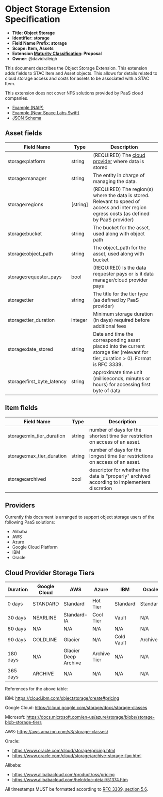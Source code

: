 # Object Storage Extension Specification

- **Title: Object Storage**
- **Identifier: storage**
- **Field Name Prefix: storage**
- **Scope: Item, Assets**
- **Extension [Maturity Classification](../README.md#extension-maturity): Proposal**
- **Owner**: @davidraleigh

This document describes the Object Storage Extension. This extension adds fields to STAC Item and Asset objects. This allows for details related to cloud storage access and costs for assets to be associated with a STAC Item.

This extension does not cover NFS solutions provided by PaaS cloud companies. 

- [Example (NAIP)](examples/example-naip.json)
- [Example (Near Space Labs Swift)](examples/example-nsl.json)
- [JSON Schema](json-schema/schema.json)

## Asset fields

| Field Name  | Type   | Description |
| ----------- | ------ | ----------- |
| storage:platform              | string    | (REQUIRED) The [cloud provider](#providers) where data is stored |
| storage:manager               | string    | The entity in charge of managing the data. |
| storage:regions               | \[string] | (REQUIRED) The region(s) where the data is stored. Relevant to speed of access and inter region egress costs (as defined by PaaS provider) |
| storage:bucket                | string    | The bucket for the asset, used along with object path |
| storage:object_path           | string    | The object_path for the asset, used along with bucket |
| storage:requester_pays        | bool      | (REQUIRED) Is the data requester pays or is it data manager/cloud provider pays |
| storage:tier                  | string    | The title for the tier type (as defined by PaaS provider) |
| storage:tier_duration         | integer   | Minimum storage duration (in days) required before additional fees |
| storage:date_stored           | string    | Date and time the corresponding asset placed into the current storage tier (relevant for tier_duration > 0). Format is RFC 3339. |
| storage:first_byte_latency    | string    | approximate time unit (milliseconds, minutes or hours) for accessing first byte of data |

## Item fields

| Field Name  | Type   | Description |
| ----------- | ------ | ----------- |
| storage:min_tier_duration   | string  | number of days for the shortest time tier restriction on access of an asset. |
| storage:max_tier_duration   | string  | number of days for the longest time tier restrictions on access of an asset. |
| storage:archived            | bool    | descriptor for whether the data is "properly" archived according to implementers discretion |

## Providers
Currently this document is arranged to support object storage users of the following PaaS solutions:

- Alibaba
- AWS
- Azure
- Google Cloud Platform
- IBM
- Oracle

## Cloud Provider Storage Tiers

| Duration      | Google Cloud  | AWS                   | Azure         | IBM           | Oracle    | Alibaba           |
| ------------- | ------------- | --------------------- | ------------- |-------------  | --------- | ---------         |
| 0 days        | STANDARD      | Standard              | Hot Tier      | Standard      | Standard  | Standard          |
| 30 days       | NEARLINE      | Standard-IA           | Cool Tier     | Vault         | N/A       | Infrequent Access |
| 60 days       | N/A           | N/A                   | N/A           | N/A           | N/A       | Archive           |
| 90 days       | COLDLINE      | Glacier               | N/A           | Cold Vault    | Archive   | N/A |
| 180 days      | N/A           | Glacier Deep Archive  | Archive Tier  | N/A           | N/A       | Cold Archive |
| 365 days      | ARCHIVE       | N/A                   | N/A           | N/A           | N/A       | N/A |

References for the above table:

IBM: <https://cloud.ibm.com/objectstorage/create#pricing>

Google Cloud: <https://cloud.google.com/storage/docs/storage-classes>

Microsoft: <https://docs.microsoft.com/en-us/azure/storage/blobs/storage-blob-storage-tiers>

AWS: <https://aws.amazon.com/s3/storage-classes/>

Oracle: 
- <https://www.oracle.com/cloud/storage/pricing.html>
- <https://www.oracle.com/cloud/storage/archive-storage-faq.html>

Alibaba: 
- <https://www.alibabacloud.com/product/oss/pricing>
- <https://www.alibabacloud.com/help/doc-detail/51374.htm>

All timestamps MUST be formatted according to [RFC 3339, section 5.6](https://tools.ietf.org/html/rfc3339#section-5.6).
